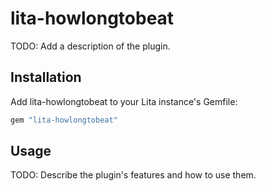 # lita-howlongtobeat

TODO: Add a description of the plugin.

## Installation

Add lita-howlongtobeat to your Lita instance's Gemfile:

``` ruby
gem "lita-howlongtobeat"
```

## Usage

TODO: Describe the plugin's features and how to use them.
